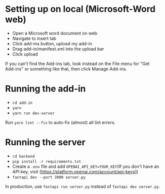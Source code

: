 # Setting up on local (Microsoft-Word web)

-   Open a Microsoft word document on web
-   Navigate to insert tab
-   Click add-ins button, upload my add-in
-   Drag add-in/manifest.xml into the upload bar
-   Click upload

If you can't find the Add-ins tab, look instead on the File menu for "Get Add-ins" or something like that, then click Manage Add-ins.

# Running the add-in

-   `cd add-in`
-   `yarn`
-   `yarn run dev-server`

Run `yarn lint --fix` to auto-fix (almost) all lint errors.

# Running the server

-   `cd backend`
-   `pip install -r requirements.txt`
-   Create a `.env` file and add `OPENAI_API_KEY=YOUR_KEY`(If you don't have an API key, visit [https://platform.openai.com/account/api-keys])
-   `fastapi dev --port 3000 server.py`

In production, use `fastapi run server.py` instead of `fastapi dev server.py`.

